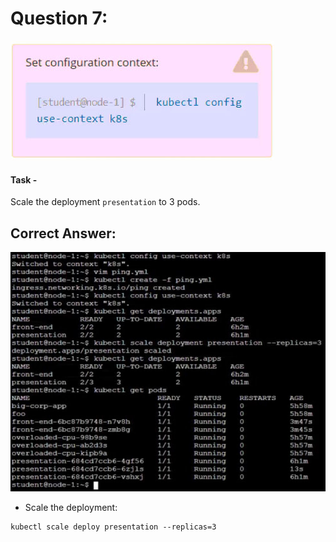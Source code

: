 # Question 7:

![](./context7.png)


#### Task -
Scale the deployment ```presentation``` to 3 pods.

## Correct Answer: 

![](./answer7.png)

- Scale the deployment:
```
kubectl scale deploy presentation --replicas=3
```
